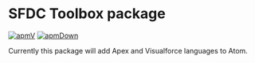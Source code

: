 # SFDC Toolbox package

[![apmV]][apmUrl] [![apmDown]][apmUrl]

Currently this package will add Apex and Visualforce languages to Atom.

[apmV]: https://img.shields.io/apm/v/SFDC-Toolbox.svg
[apmDown]: https://img.shields.io/apm/dm/SFDC-Toolbox.svg
[apmUrl]: SFDC-Toolbox
